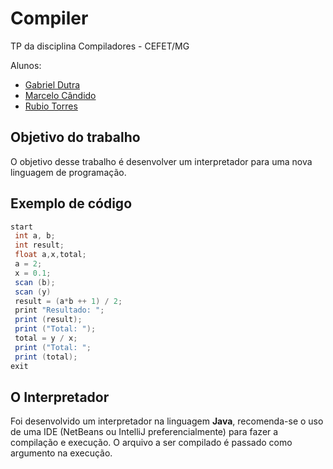 # Compiler

TP da disciplina Compiladores - CEFET/MG

Alunos:
- [Gabriel Dutra](https://gabrieldutra.github.io/)
- [Marcelo Cândido](https://github.com/MarceloFCandido)
- [Rubio Torres](https://github.com/rubiotorres)

## Objetivo do trabalho
O	objetivo	desse	trabalho	é	desenvolver	um	interpretador	para	uma	nova
linguagem	 de	 programação.

## Exemplo de código 

```Java
start
 int a, b;
 int result;
 float a,x,total;
 a = 2;
 x = 0.1;
 scan (b);
 scan (y)
 result = (a*b ++ 1) / 2;
 print "Resultado: ";
 print (result);
 print ("Total: ");
 total = y / x;
 print ("Total: ";
 print (total);
exit
```

## O Interpretador
Foi desenvolvido um interpretador na linguagem **Java**, recomenda-se o uso de uma IDE (NetBeans ou IntelliJ preferencialmente) para fazer a compilação e execução. O arquivo a ser compilado é passado como argumento na execução.

